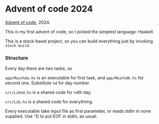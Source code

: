 # Advent of code 2024

[Advent of code](https://adventofcode.com/), 2024.

This is my first advent of code, so I picked the simplest language: Haskell.

This is a stack-baset project, so you can build everything just by invoking `stack build`

### Structure

Every day there are two tasks, so

`app/Main%da.hs` is an executable for first task, and
`app/Main%db.hs` for second one. Substitute `%d` for 
day number.

`src/Lib%d.hs` is a shared code for `%d`th day.

`src/Lib.hs` is a shared code for everythimg.

Every executable take input file as first parameter, or reads stdin in none supplied. 
Use ^D to put EOF in stdin, as usual.
